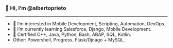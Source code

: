 <p>
  <h3>👋 Hi, I’m @albertoprieto</h3>
</p>
<hr>

- 👀 I’m interested in Mobile Development, Scripting, Automation, DevOps.
- 🌱 I’m currently learning Salesforce, Django, Mobile Development.
- 💞️ Certified C++, Java, Python, Bash, ABAP, SQL, Kotlin.
- Other: Powershell, Progress, Flask/Djnago + MySQL.  

<!---
albertoprieto/albertoprieto is a ✨ special ✨ repository because its `README.md` (this file) appears on your GitHub profile.
You can click the Preview link to take a look at your changes.
--->
